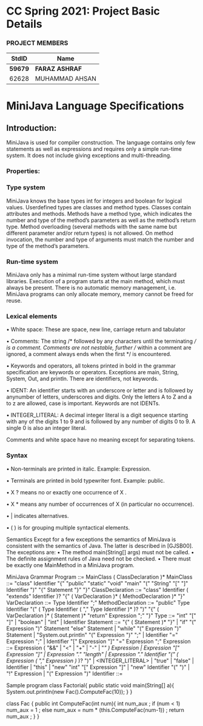 # CC Spring 2021: Project Basic Details
### PROJECT MEMBERS ###
StdID | Name
------------ | -------------
**59679** | **FARAZ ASHRAF** 
62628 | MUHAMMAD AHSAN


#  MiniJava Language Specifications

## Introduction:

MiniJava is used for compiler construction. The language contains only few statements as well as expressions and requires only a simple run-time system. It does not include giving exceptions and multi-threading.

### Properties:

### Type system

MiniJava knows the base types int for integers and boolean for logical values. Userdefined types are classes and method types. Classes contain attributes and methods. Methods have a method type, which indicates the number and type of the method’s parameters as well as the method’s return type. Method overloading (several methods with the same name but different parameter and/or return types) is not allowed. On method invocation, the number and type of arguments must match the number and type of the method’s parameters.

### Run-time system

MiniJava only has a minimal run-time system without large standard libraries. Execution of a program starts at the main method, which must always be present. There is no automatic memory management, i.e. MiniJava programs can only allocate memory, memory cannot be freed for reuse.

### Lexical elements

•	White space: These are space, new line, carriage return and tabulator

•	Comments: The string /* followed by any characters until the terminating */ is a comment. Comments are not nestable, further /* within a comment are ignored, a comment always ends when the first */ is encountered.

•	Keywords and operators, all tokens printed in bold in the grammar specification are keywords or operators. Exceptions are main, String, System, Out, and println. There are identifiers, not keywords.

•	IDENT: An identifier starts with an underscore or letter and is followed by anynumber of letters, underscores and digits. Only the letters A to Z and a to z are allowed, case is important. Keywords are not IDENTs.

•	INTEGER_LITERAL: A decimal integer literal is a digit sequence starting with any of the digits 1 to 9 and is followed by any number of digits 0 to 9. A single 0 is also an integer literal.

Comments and white space have no meaning except for separating tokens.

### Syntax

•	Non-terminals are printed in italic. Example: Expression.

•	Terminals are printed in bold typewriter font. Example: public.

•	X ? means no or exactly one occurrence of X .

•	X * means any number of occurrences of X (in particular no occurrence).

•	| indicates alternatives.

•	 ( ) is for grouping multiple syntactical elements.

Semantics
Except for a few exceptions the semantics of MiniJava is consistent with the semantics
of Java. The latter is described in [GJSB00]. The exceptions are:
• The method main(String[] args) must not be called.
• The definite assignment rules of Java need not be checked.
• There must be exactly one MainMethod in a MiniJava program.

MiniJava Grammar
Program	::=	MainClass ( ClassDeclaration )* <EOF>
MainClass	::=	"class" Identifier "{" "public" "static" "void" "main" "(" "String" "[" "]" Identifier ")" "{" Statement "}" "}"
ClassDeclaration	::=	"class" Identifier ( "extends" Identifier )? "{" ( VarDeclaration )* ( MethodDeclaration )* "}"
VarDeclaration	::=	Type Identifier ";"
MethodDeclaration	::=	"public" Type Identifier "(" ( Type Identifier ( "," Type Identifier )* )? ")" "{" ( VarDeclaration )* ( Statement )* "return" Expression ";" "}"
Type	::=	"int" "[" "]"
|	"boolean"
|	"int"
|	Identifier
Statement	::=	"{" ( Statement )* "}"
|	"if" "(" Expression ")" Statement "else" Statement
|	"while" "(" Expression ")" Statement
|	"System.out.println" "(" Expression ")" ";"
|	Identifier "=" Expression ";"
|	Identifier "[" Expression "]" "=" Expression ";"
Expression	::=	Expression ( "&&" | "<" | "+" | "-" | "*" ) Expression
|	Expression "[" Expression "]"
|	Expression "." "length"
|	Expression "." Identifier "(" ( Expression ( "," Expression )* )? ")"
|	<INTEGER_LITERAL>
|	"true"
|	"false"
|	Identifier
|	"this"
|	"new" "int" "[" Expression "]"
|	"new" Identifier "(" ")"
|	"!" Expression
|	"(" Expression ")"
Identifier	::=	<IDENTIFIER>
  
Sample program
class Factorial{
    public static void main(String[] a){
        System.out.println(new Fac().ComputeFac(10));
    }
}

class Fac {
    public int ComputeFac(int num){
        int num_aux ;
        if (num < 1)
            num_aux = 1 ;
        else
            num_aux = num * (this.ComputeFac(num-1)) ;
        return num_aux ;
    }
}

